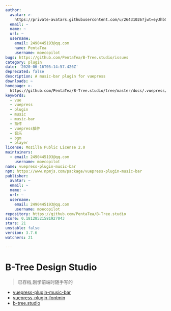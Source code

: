 ```yaml
---
author:
  avatar: >-
    https://private-avatars.githubusercontent.com/u/26431026?jwt=eyJhbGciOiJIUzI1NiIsInR5cCI6IkpXVCJ9.eyJpc3MiOiJnaXRodWIuY29tIiwiYXVkIjoicmF3LmdpdGh1YnVzZXJjb250ZW50LmNvbSIsImtleSI6ImtleTEiLCJleHAiOjE3MzQ2NzMzMjAsIm5iZiI6MTczNDY3MjEyMCwicGF0aCI6Ii91LzI2NDMxMDI2In0.4YxT2VJfeRVY68KR053UTthXmgvnaSLHx8wkZeGmVnQ&v=4
  email: ~
  name: ~
  url: ~
  username:
    email: 2490445193@qq.com
    name: PentaTea
    username: moecopilot
bugs: https://github.com/PentaTea/B-Tree.studio/issues
category: plugin
date: '2020-06-16T05:14:57.426Z'
deprecated: false
description: A music-bar plugin for vuepress
downloads: ~
homepage: >-
  https://github.com/PentaTea/B-Tree.studio/tree/master/docs/.vuepress/plugin/vuepress-plugin-music-bar#readme
keywords:
  - vue
  - vuepress
  - plugin
  - music
  - music-bar
  - 插件
  - vuepress插件
  - 音乐
  - bgm
  - player
license: Mozilla Public License 2.0
maintainers:
  - email: 2490445193@qq.com
    username: moecopilot
name: vuepress-plugin-music-bar
npm: https://www.npmjs.com/package/vuepress-plugin-music-bar
publisher:
  avatar: ~
  email: ~
  name: ~
  url: ~
  username:
    email: 2490445193@qq.com
    username: moecopilot
repository: https://github.com/PentaTea/B-Tree.studio
score: 0.18128521581927043
stars: 21
unstable: false
version: 3.7.6
watchers: 21

---
```


# B-Tree Design Studio

> 已存档,刚学前端时随手写的

- [vuepress-plugin-music-bar](https://github.com/PentaTea/B-Tree.studio/tree/master/docs/.vuepress/plugin/vuepress-plugin-music-bar#vuepress-plugin-music-bar)
- [vuepress-plugin-fontmin](https://github.com/PentaTea/B-Tree.studio/tree/master/docs/.vuepress/plugin/vuepress-plugin-fontmin#vuepress-plugin-fontmin)
- [b-tree.studio](http://b-tree.studio)
